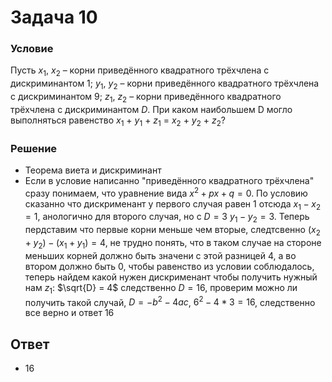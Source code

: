 # Задача 10

### Условие
Пусть $x_{1}$, $x_{2}$ – корни приведённого квадратного трёхчлена с дискриминантом $1$;
$y_{1}$, $y_{2}$ – корни приведённого квадратного трёхчлена с дискриминантом $9$; $z_{1}$, $z_{2}$ –
корни приведённого квадратного трёхчлена с дискриминантом $D$. При каком
наибольшем D могло выполняться равенство $x_{1}$ + $y_{1}$ + $z_{1}$ = $x_{2}$ + $y_{2}$ + $z_{2}$?

### Решение

- Теорема виета и дискриминант
- Если в условие написанно "приведённого квадратного трёхчлена" сразу понимаем, что уравнение вида $x^{2} + px + q = 0$. По условию сказанно что дискрименант у первого случая равен $1$ отсюда $x_{1} - x_{2} = 1$, анологично для второго случая, но с $D = 3$ $y_{1} - y_{2} = 3$.
Теперь пердставим что первые корни меньше чем вторые, следтсвенно $(x_{2} + y_{2}) - (x_{1} + y_{1}) = 4$, не трудно понять, что в таком случае на стороне меньших корней должно быть значени с этой разницей $4$, а во втором должно быть $0$, чтобы равенство из условии соблюдалось, теперь найдем какой нужен дискрименант чтобы получить нужный нам $z_{1}$: $\sqrt{D} = 4$ следственно $D = 16$, проверим можно ли получить такой случай, $D = -b^2 - 4ac$, $6^2 - 4 * 3 = 16$, следственно все верно и ответ $16$

## Ответ

- $16$